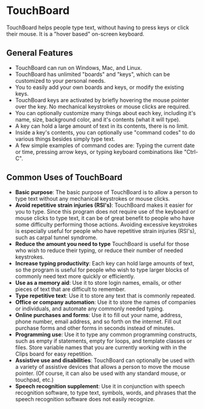 # TouchBoard
TouchBoard helps people type text, without having to press keys or click their mouse. It is a "hover based" on-screen keyboard.

## General Features
* TouchBoard can run on Windows, Mac, and Linux.
* TouchBoard has unlimited "boards" and "keys", which can be customized to your personal needs. 
* You to easily add your own boards and keys, or modify the existing keys.
* TouchBoard keys are activated by briefly hovering the mouse pointer over the key. No mechanical keystrokes or mouse clicks are required.
* You can optionally customize many things about each key, including it's name, size, background color, and it's contents (what it will type).
* A key can hold a large amount of text in its contents, there is no limit.
* Inside a key's contents, you can optionally use "command codes" to do various things besides simply type text.
* A few simple examples of command codes are: Typing the current date or time, pressing arrow keys, or typing keyboard combinations like "Ctrl-C".


## Common Uses of TouchBoard
* **Basic purpose**: The basic purpose of TouchBoard is to allow a person to type text without any mechanical keystrokes or mouse clicks. 
* **Avoid repetitive strain injuries (RSI's)**: TouchBoard makes it easier for you to type. Since this program does not require use of the keyboard or mouse clicks to type text, it can be of great benefit to people who have some difficulty performing those actions. Avoiding excessive keystrokes is especially useful for people who have repetitive strain injuries (RSI's), such as carpal tunnel syndrome. 
* **Reduce the amount you need to type** TouchBoard is useful for those who wish to reduce their typing, or reduce their number of needed keystrokes.
* **Increase typing productivity**: Each key can hold large amounts of text, so the program is useful for people who wish to type larger blocks of commonly need text more quickly or efficiently. 
* **Use as a memory aid**: Use it to store login names, emails, or other pieces of text that are difficult to remember.
* **Type repetitive text**: Use it to store any text that is commonly repeated.
* **Office or company automation**: Use it to store the names of companies or individuals, and automate any commonly needed typing.</LI>
* **Online purchases and forms**: Use it to fill out your name, address, phone number, email address, and so forth on the internet. Fill out purchase forms and other forms in seconds instead of minutes.
* **Programming use**: Use it to type any common programming constructs, such as empty if statements, empty for loops, and template classes or files. Store variable names that you are currently working with in the Clips board for easy repetition.
* **Assistive use and disabilities**: TouchBoard can optionally be used with a variety of assistive devices that allows a person to move the mouse pointer. (Of course, it can also be used with any standard mouse, or touchpad, etc.)
* **Speech recognition supplement**: Use it in conjunction with speech recognition software, to type text, symbols, words, and phrases that the speech recognition software does not easily recognize.
